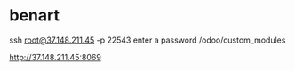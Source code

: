 # benart
ssh root@37.148.211.45 -p 22543
enter a password
/odoo/custom_modules




http://37.148.211.45:8069
